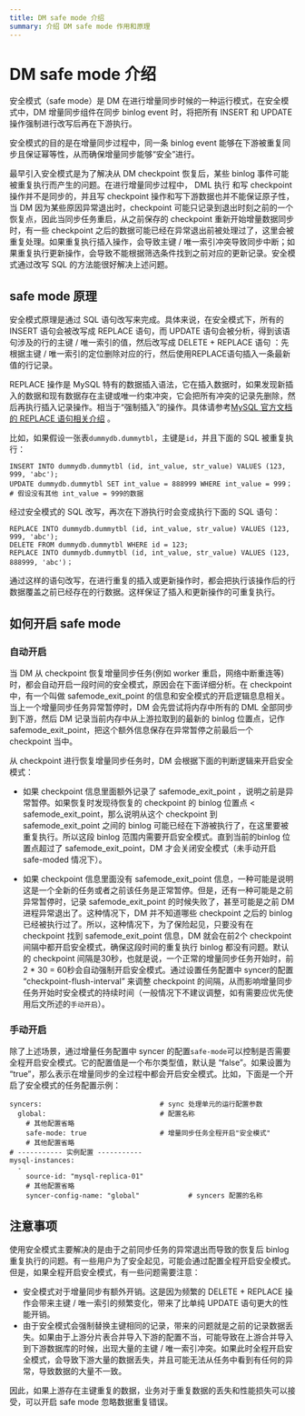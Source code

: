 ```yaml
---
title: DM safe mode 介绍
summary: 介绍 DM safe mode 作用和原理
---
```


# DM safe mode 介绍

安全模式（safe mode）是 DM 在进行增量同步时候的一种运行模式，在安全模式中，DM 增量同步组件在同步 binlog event 时，将把所有 INSERT 和 UPDATE 操作强制进行改写后再在下游执行。

安全模式的目的是在增量同步过程中，同一条 binlog event 能够在下游被重复同步且保证幂等性，从而确保增量同步能够“安全”进行。 

最早引入安全模式是为了解决从 DM checkpoint 恢复后，某些 binlog 事件可能被重复执行而产生的问题。在进行增量同步过程中， DML 执行 和写 checkpoint 操作并不是同步的，并且写 checkpoint 操作和写下游数据也并不能保证原子性，当 DM 因为某些原因异常退出时，checkpoint 可能只记录到退出时刻之前的一个恢复点，因此当同步任务重启，从之前保存的 checkpoint 重新开始增量数据同步时，有一些 checkpoint 之后的数据可能已经在异常退出前被处理过了，这里会被重复处理。如果重复执行插入操作，会导致主键 / 唯一索引冲突导致同步中断；如果重复执行更新操作，会导致不能根据筛选条件找到之前对应的更新记录。安全模式通过改写 SQL 的方法能很好解决上述问题。

## safe mode 原理

安全模式原理是通过 SQL 语句改写来完成。具体来说，在安全模式下，所有的 INSERT 语句会被改写成 REPLACE 语句，而 UPDATE 语句会被分析，得到该语句涉及的行的主键 / 唯一索引的值，然后改写成 DELETE + REPLACE 语句 ：先根据主键 / 唯一索引的定位删除对应的行，然后使用REPLACE语句插入一条最新值的行记录。

REPLACE 操作是 MySQL 特有的数据插入语法，它在插入数据时，如果发现新插入的数据和现有数据存在主键或唯一约束冲突，它会把所有冲突的记录先删除，然后再执行插入记录操作。相当于“强制插入”的操作。具体请参考[MySQL 官方文档的 REPLACE 语句相关介绍](https://dev.mysql.com/doc/refman/8.0/en/replace.html) 。

比如，如果假设一张表`dummydb.dummytbl`，主键是`id`，并且下面的 SQL 被重复执行：

```
INSERT INTO dummydb.dummytbl (id, int_value, str_value) VALUES (123, 999, 'abc');
UPDATE dummydb.dummytbl SET int_value = 888999 WHERE int_value = 999；   # 假设没有其他 int_value = 999的数据
```

经过安全模式的 SQL 改写，再次在下游执行时会变成执行下面的 SQL 语句：

```
REPLACE INTO dummydb.dummytbl (id, int_value, str_value) VALUES (123, 999, 'abc');
DELETE FROM dummydb.dummytbl WHERE id = 123;
REPLACE INTO dummydb.dummytbl (id, int_value, str_value) VALUES (123, 888999, 'abc')；
```

通过这样的语句改写，在进行重复的插入或更新操作时，都会把执行该操作后的行数据覆盖之前已经存在的行数据。这样保证了插入和更新操作的可重复执行。

## 如何开启 safe mode

### 自动开启

当 DM 从 checkpoint 恢复增量同步任务(例如 worker 重启，网络中断重连等)时，都会自动开启一段时间的安全模式，原因会在下面详细分析。在 checkpoint 中，有一个叫做 safemode_exit_point 的信息和安全模式的开启逻辑息息相关。当上一个增量同步任务异常暂停时，DM 会先尝试将内存中所有的 DML 全部同步到下游，然后 DM 记录当前内存中从上游拉取到的最新的 binlog 位置点，记作 safemode_exit_point，把这个额外信息保存在异常暂停之前最后一个 checkpoint 当中。

从 checkpoint 进行恢复增量同步任务时，DM 会根据下面的判断逻辑来开启安全模式：

- 如果 checkpoint 信息里面额外记录了 safemode_exit_point ，说明之前是异常暂停。如果恢复时发现待恢复的 checkpoint 的 binlog 位置点 < safemode_exit_point，那么说明从这个 checkpoint 到 safemode_exit_point 之间的 binlog 可能已经在下游被执行了，在这里要被重复执行。所以这段 binlog 范围内需要开启安全模式。直到当前的binlog 位置点超过了 safemode_exit_point，DM 才会关闭安全模式（未手动开启 safe-moded 情况下）。

- 如果 checkpoint 信息里面没有 safemode_exit_point 信息，一种可能是说明这是一个全新的任务或者之前该任务是正常暂停。但是，还有一种可能是之前异常暂停时，记录 safemode_exit_point 的时候失败了，甚至可能是之前 DM 进程异常退出了。这种情况下，DM 并不知道哪些 checkpoint 之后的 binlog 已经被执行过了。所以，这种情况下，为了保险起见，只要没有在 checkpoint 找到 safemode_exit_point 信息，DM 就会在前2个 checkpoint 间隔中都开启安全模式，确保这段时间的重复执行 binlog 都没有问题。默认的 checkpoint 间隔是30秒，也就是说，一个正常的增量同步任务开始时，前 2 * 30 = 60秒会自动强制开启安全模式。通过设置任务配置中 syncer的配置 “checkpoint-flush-interval” 来调整 checkpoint 的间隔，从而影响增量同步任务开始时安全模式的持续时间（一般情况下不建议调整，如有需要应优先使用后文所述的`手动开启`）。


### 手动开启

除了上述场景，通过增量任务配置中 syncer 的配置`safe-mode`可以控制是否需要全程开启安全模式。它的配置值是一个布尔类型值，默认是 “false”。如果设置为 “true”，那么表示在增量同步的全过程中都会开启安全模式。比如，下面是一个开启了安全模式的任务配置示例：

```
syncers:                             # sync 处理单元的运行配置参数
  global:                            # 配置名称
    # 其他配置省略
    safe-mode: true                  # 增量同步任务全程开启"安全模式"
    # 其他配置省略
# ----------- 实例配置 -----------
mysql-instances:
  -
    source-id: "mysql-replica-01"
    # 其他配置省略
    syncer-config-name: "global"            # syncers 配置的名称
```

## 注意事项

使用安全模式主要解决的是由于之前同步任务的异常退出而导致的恢复后 binlog 重复执行的问题。有一些用户为了安全起见，可能会通过配置全程开启安全模式。但是，如果全程开启安全模式，有一些问题需要注意：

- 安全模式对于增量同步有额外开销。这是因为频繁的 DELETE + REPLACE 操作会带来主键 / 唯一索引的频繁变化，带来了比单纯 UPDATE 语句更大的性能开销。
- 由于安全模式会强制替换主键相同的记录，带来的问题就是之前的记录数据丢失。如果由于上游分片表合并导入下游的配置不当，可能导致在上游合并导入到下游数据库的时候，出现大量的主键 / 唯一索引冲突。如果此时全程开启安全模式，会导致下游大量的数据丢失，并且可能无法从任务中看到有任何的异常，导致数据的大量不一致。

因此，如果上游存在主键重复的数据，业务对于重复数据的丢失和性能损失可以接受，可以开启 safe mode 忽略数据重复错误。